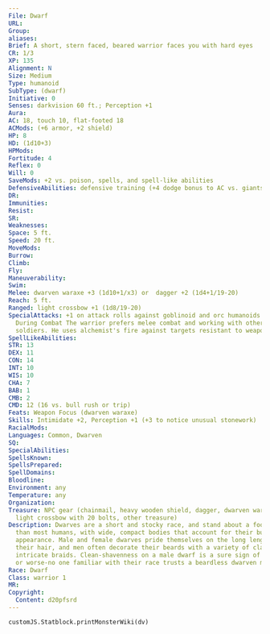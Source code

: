 ```yaml
---
File: Dwarf
URL:
Group:
aliases:
Brief: A short, stern faced, beared warrior faces you with hard eyes
CR: 1/3
XP: 135
Alignment: N
Size: Medium
Type: humanoid
SubType: (dwarf)
Initiative: 0
Senses: darkvision 60 ft.; Perception +1
Aura:
AC: 18, touch 10, flat-footed 18
ACMods: (+6 armor, +2 shield)
HP: 8
HD: (1d10+3)
HPMods:
Fortitude: 4
Reflex: 0
Will: 0
SaveMods: +2 vs. poison, spells, and spell-like abilities
DefensiveAbilities: defensive training (+4 dodge bonus to AC vs. giants)
DR:
Immunities:
Resist:
SR:
Weaknesses:
Space: 5 ft.
Speed: 20 ft.
MoveMods:
Burrow:
Climb:
Fly:
Maneuverability:
Swim:
Melee: dwarven waraxe +3 (1d10+1/x3) or  dagger +2 (1d4+1/19-20)
Reach: 5 ft.
Ranged: light crossbow +1 (1d8/19-20)
SpecialAttacks: +1 on attack rolls against goblinoid and orc humanoids TACTICS
  During Combat The warrior prefers melee combat and working with other
  soldiers. He uses alchemist's fire against targets resistant to weapon damage.
SpellLikeAbilities:
STR: 13
DEX: 11
CON: 14
INT: 10
WIS: 10
CHA: 7
BAB: 1
CMB: 2
CMD: 12 (16 vs. bull rush or trip)
Feats: Weapon Focus (dwarven waraxe)
Skills: Intimidate +2, Perception +1 (+3 to notice unusual stonework)
RacialMods:
Languages: Common, Dwarven
SQ:
SpecialAbilities:
SpellsKnown:
SpellsPrepared:
SpellDomains:
Bloodline:
Environment: any
Temperature: any
Organization:
Treasure: NPC gear (chainmail, heavy wooden shield, dagger, dwarven waraxe,
  light crossbow with 20 bolts, other treasure)
Description: Dwarves are a short and stocky race, and stand about a foot shorter
  than most humans, with wide, compact bodies that account for their burly
  appearance. Male and female dwarves pride themselves on the long length of
  their hair, and men often decorate their beards with a variety of clasps and
  intricate braids. Clean-shavenness on a male dwarf is a sure sign of madness,
  or worse-no one familiar with their race trusts a beardless dwarven man.
Race: Dwarf
Class: warrior 1
MR:
Copyright:
  Content: d20pfsrd
---
```

```dataviewjs
customJS.Statblock.printMonsterWiki(dv)
```
